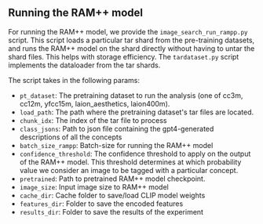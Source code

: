## Running the RAM++ model

For running the RAM++ model, we provide the `image_search_run_rampp.py` script. This script loads a particular tar shard from the pre-training datasets, and runs the RAM++ model on the shard directly without having to untar the shard files. This helps with storage efficiency. The `tardataset.py` script implements the dataloader from the tar shards.

The script takes in the following params:
- `pt_dataset`: The pretraining dataset to run the analysis (one of cc3m, cc12m, yfcc15m, laion_aesthetics, laion400m).
- `load_path`: The path where the pretraining dataset's tar files are located.
- `chunk_idx`: The index of the tar file to process
- `class_jsons`: Path to json file containing the gpt4-generated descriptions of all the concepts
- `batch_size_rampp`: Batch-size for running the RAM++ model
- `confidence_threshold`: The confidence threshold to apply on the output of the RAM++ model. This threshold determines at which probability value we consider an image to be tagged with a particular concept.
- `pretrained`: Path to pretrained RAM++ model checkpoint.
- `image_size`: Input image size to RAM++ model
- `cache_dir`: Cache folder to save/load CLIP model weights
- `features_dir`: Folder to save the encoded features
- `results_dir`: Folder to save the results of the experiment
